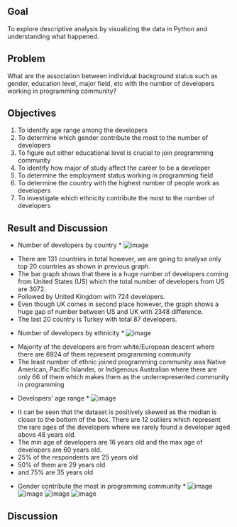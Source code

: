 ## Goal
To explore descriptive analysis by visualizing the data in Python and understanding what happened.
## Problem
What are the association between individual background status such as gender, education level, major field, etc with the number of developers working in programming community?
## Objectives
1. To identify age range among the developers
2. To determine which gender contribute the most to the number of developers
3. To figure out either educational level is crucial to join programming community
4. To identify how major of study affect the career to be a developer
5. To determine the employment status working in programming field
6. To determine the country with the highest number of people work as developers
7. To investigate which ethnicity contribute the most to the number of developers
## Result and Discussion

* Number of developers by country *
![image](https://github.com/deelaaa/Data-Science-Project/assets/129021858/7d27bcdc-a18c-4a29-9099-075c0d65499e)
- There are 131 countries in total however, we are going to analyse only top 20 countries as shown in previous graph.
- The bar graph shows that there is a huge number of developers coming from United States (US) which the total number of developers from US are 3072.
- Followed by United Kingdom with 724 developers.
- Even though UK comes in second place however, the graph shows a huge gap of number between US and UK with 2348 difference.
- The last 20 country is Turkey with total 87 developers.

* Number of developers by ethnicity *
![image](https://github.com/deelaaa/Data-Science-Project/assets/129021858/3bb77d66-2091-4373-8de3-f4c080e8127f)
- Majority of the developers are from white/European descent where there are 6924 of them represent programming community
- The least number of ethnic joined programming community was Native American, Pacific Islander, or Indigenous Australian where there are only 66 of them which makes them as the underrepresented community in programming

* Developers' age range *
![image](https://github.com/deelaaa/Data-Science-Project/assets/129021858/b0ba1922-0122-4e92-9f1b-2ceff2c15c5b)
- It can be seen that the dataset is positively skewed as the median is closer to the bottom of the box.
 There are 12 outliers which represent the rare ages of the developers where we rarely found a developer aged above 48 years old.
- The min age of developers are 16 years old and the max age of developers are 60 years old.
- 25% of the respondents are 25 years old
- 50% of them are 29 years old
- and 75% are 35 years old
* Gender contribute the most in programming community * 
![image](https://github.com/deelaaa/Data-Science-Project/assets/129021858/cc28360a-6bf4-4ee2-95b6-d08c00968f66)
![image](https://github.com/deelaaa/Data-Science-Project/assets/129021858/b8feaf5f-7cf1-454c-8bac-83799e75d454)
![image](https://github.com/deelaaa/Data-Science-Project/assets/129021858/1d99bcc1-6b3d-4a15-ba51-640b983f39a0)
![image](https://github.com/deelaaa/Data-Science-Project/assets/129021858/eb108b03-40b9-4ab5-8e06-1fcbbdefb2f2)
## Discussion

